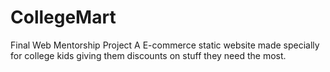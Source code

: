 # CollegeMart
Final Web Mentorship Project
A E-commerce static website made specially for college kids giving them discounts on stuff they need the most.
